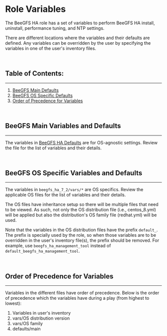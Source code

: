 # Role Variables
The BeeGFS HA role has a set of variables to perform BeeGFS HA install, uninstall, performance tuning, and NTP settings.

There are different locations where the variables and their defaults are defined. Any variables can be overridden by
the user by specifying the variables in one of the user's inventory files.

<br>

## Table of Contents:
------------
1. [BeeGFS Main Defaults](#beegfs-main-variables-and-defaults)
2. [BeeGFS OS Specific Defaults](#beegfs-os-specific-variables-and-defaults)
3. [Order of Precedence for Variables](#order-of-precedence-for-variables)

<br>

<a name="beegfs-main-defaults"></a>
## BeeGFS Main Variables and Defaults
------------
The variables in [BeeGFS HA Defaults](../defaults/main.yml) are for OS-agnostic settings. Review the file for the list
of variables and their details.

<br>

<a name="beegfs-os-specific-defaults"></a>
## BeeGFS OS Specific Variables and Defaults
------------
The variables in `beegfs_ha_7_2/vars/*` are OS specifics. Review the applicable OS files for the list of variables and 
their details.

The OS files have inheritance setup so there will be multiple files that need to be viewed. As such, not only the 
OS distribution file (i.e., centos_8.yml) will be applied but also the distribution's OS family file (redhat.yml) will 
be used.

Note that the variables in the OS distribution files have the prefix `default_`. The prefix is specially used by the 
role, so when those variables are to be overridden in the user's inventory file(s), the prefix should be removed. 
For example, use `beegfs_ha_management_tool` instead of `default_beegfs_ha_management_tool`.

<br>

<a name="order-of-precedence-for-variables"></a>
## Order of Precedence for Variables
------------
Variables in the different files have order of precedence. Below is the order of precedence which the variables have
during a play (from highest to lowest):

1. Variables in user's inventory
2. vars/OS distribution version
3. vars/OS family
4. defaults/main
